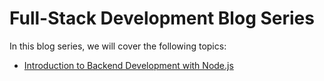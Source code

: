 # Full-Stack Development Blog Series

In this blog series, we will cover the following topics:

- [Introduction to Backend Development with Node.js](intro-to-nodejs.md)

